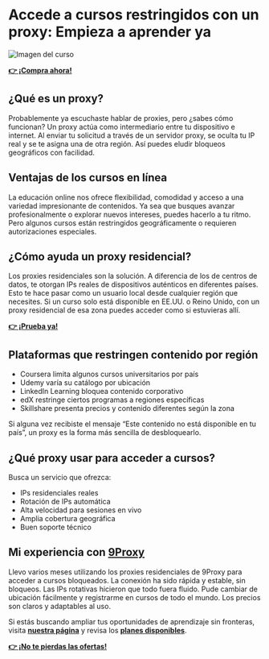 # Accede a cursos restringidos con un proxy: Empieza a aprender ya

![Imagen del curso](https://www.lvchn.edu.vn/images/medium/2020/08/03/free-online-course-on-learning-to-teach-online-1024x577.jpeg)

**[👉 ¡Compra ahora!](https://the9proxy.short.gy/github-pricing-sophie89)**

## ¿Qué es un proxy?

Probablemente ya escuchaste hablar de proxies, pero ¿sabes cómo funcionan? Un proxy actúa como intermediario entre tu dispositivo e internet. Al enviar tu solicitud a través de un servidor proxy, se oculta tu IP real y se te asigna una de otra región. Así puedes eludir bloqueos geográficos con facilidad.

## Ventajas de los cursos en línea

La educación online nos ofrece flexibilidad, comodidad y acceso a una variedad impresionante de contenidos. Ya sea que busques avanzar profesionalmente o explorar nuevos intereses, puedes hacerlo a tu ritmo. Pero algunos cursos están restringidos geográficamente o requieren autorizaciones especiales.

## ¿Cómo ayuda un proxy residencial?

Los proxies residenciales son la solución. A diferencia de los de centros de datos, te otorgan IPs reales de dispositivos auténticos en diferentes países. Esto te hace pasar como un usuario local desde cualquier región que necesites. Si un curso solo está disponible en EE.UU. o Reino Unido, con un proxy residencial de esa zona puedes acceder como si estuvieras allí.

**[👉 ¡Prueba ya!](https://the9proxy.short.gy/github-pricing-sophie89)**

## Plataformas que restringen contenido por región

- Coursera limita algunos cursos universitarios por país  
- Udemy varía su catálogo por ubicación  
- LinkedIn Learning bloquea contenido corporativo  
- edX restringe ciertos programas a regiones específicas  
- Skillshare presenta precios y contenido diferentes según la zona

Si alguna vez recibiste el mensaje “Este contenido no está disponible en tu país”, un proxy es la forma más sencilla de desbloquearlo.

## ¿Qué proxy usar para acceder a cursos?

Busca un servicio que ofrezca:

- IPs residenciales reales  
- Rotación de IPs automática  
- Alta velocidad para sesiones en vivo  
- Amplia cobertura geográfica  
- Buen soporte técnico

## Mi experiencia con [9Proxy](https://the9proxy.short.gy/github-homepage-sophie89)

Llevo varios meses utilizando los proxies residenciales de 9Proxy para acceder a cursos bloqueados. La conexión ha sido rápida y estable, sin bloqueos. Las IPs rotativas hicieron que todo fuera fluido. Pude cambiar de ubicación fácilmente y registrarme en cursos de todo el mundo. Los precios son claros y adaptables al uso.

Si estás buscando ampliar tus oportunidades de aprendizaje sin fronteras, visita **[nuestra página](https://the9proxy.short.gy/github-homepage-sophie89)** y revisa los **[planes disponibles](https://the9proxy.short.gy/github-pricing-sophie89)**.  

**[👉 ¡No te pierdas las ofertas!](https://the9proxy.short.gy/github-pricing-sophie89)**
